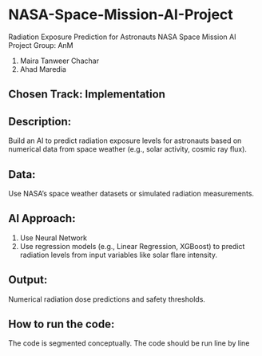 # NASA-Space-Mission-AI-Project
Radiation Exposure Prediction for Astronauts
NASA Space Mission AI Project
Group: AnM
1. Maira Tanweer Chachar
2. Ahad Maredia
## Chosen Track: Implementation 
## Description: 
Build an AI to predict radiation exposure levels for astronauts based on numerical data from space weather (e.g., solar activity, cosmic ray flux).
## Data: 
Use NASA’s space weather datasets or simulated radiation measurements.
## AI Approach: 
1. Use Neural Network
2. Use regression models (e.g., Linear Regression, XGBoost) to predict radiation levels from input variables like solar flare intensity.
## Output: 
Numerical radiation dose predictions and safety thresholds.
## How to run the code:
The code is segmented conceptually. 
The code should be run line by line
